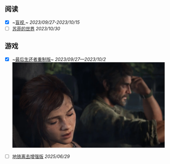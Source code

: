 ## 阅读

- [x] ~[盲视 ](https://book.douban.com/subject/10608453/)~ *2023/09/27-2023/10/15*
- [ ] [苏菲的世界](https://book.douban.com/subject/2284311/)  *2023/10/30*

## 游戏

- [x] ~[最后生还者重制版](https://store.steampowered.com/app/1888930/The_Last_of_Us_Part_I/)~  *2023/09/27—2023/10/2*     
![](https://raw.githubusercontent.com/zqisme/picx-images-hosting/refs/heads/master/20240421/20230930233431_1.webp)
- [ ] [地铁离去增强版](https://store.steampowered.com/app/412020/Metro_Exodus/) *2025/06/29*



